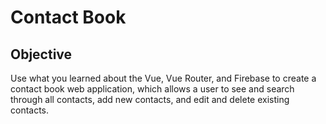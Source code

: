 # Contact Book

## Objective
Use what you learned about the Vue, Vue Router, and Firebase to create a contact book web application, which allows a user to see and search through all contacts, add new contacts, and edit and delete existing contacts.